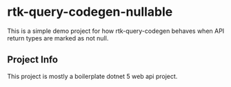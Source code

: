 # rtk-query-codegen-nullable

This is a simple demo project for how rtk-query-codegen behaves when API return types are marked as not null.

## Project Info

This project is mostly a boilerplate dotnet 5 web api project. 